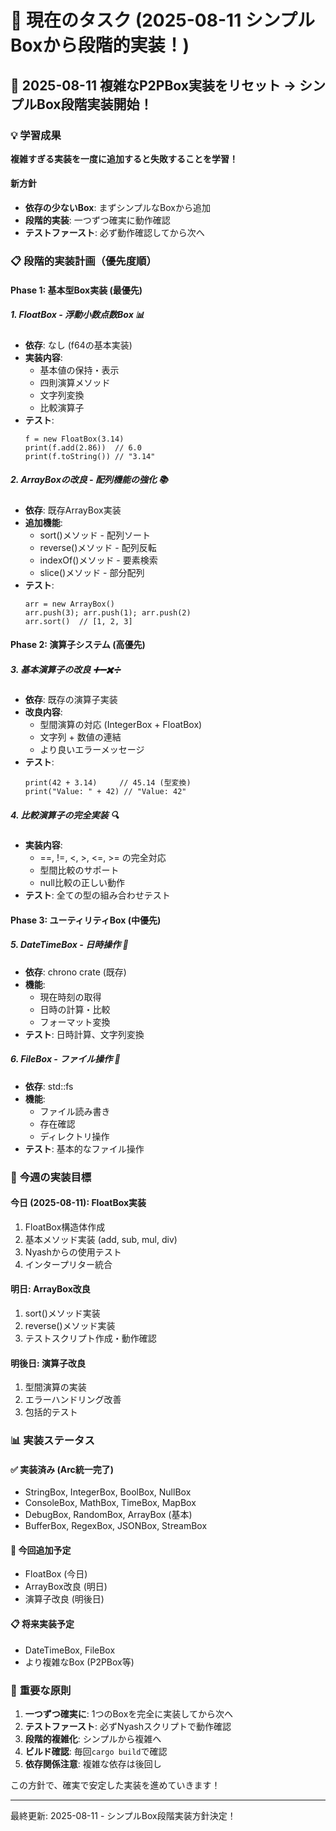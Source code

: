 # 🎯 現在のタスク (2025-08-11 シンプルBoxから段階的実装！)

## 🚀 2025-08-11 複雑なP2PBox実装をリセット → シンプルBox段階実装開始！

### 💡 **学習成果**
**複雑すぎる実装を一度に追加すると失敗することを学習！**

#### **新方針**
- **依存の少ないBox**: まずシンプルなBoxから追加
- **段階的実装**: 一つずつ確実に動作確認
- **テストファースト**: 必ず動作確認してから次へ

### 📋 **段階的実装計画（優先度順）**

#### **Phase 1: 基本型Box実装** (最優先)

##### 1. **FloatBox** - 浮動小数点数Box 📊
- **依存**: なし (f64の基本実装)
- **実装内容**:
  - 基本値の保持・表示
  - 四則演算メソッド
  - 文字列変換
  - 比較演算子
- **テスト**: 
  ```nyash
  f = new FloatBox(3.14)
  print(f.add(2.86))  // 6.0
  print(f.toString()) // "3.14"
  ```

##### 2. **ArrayBoxの改良** - 配列機能の強化 📚
- **依存**: 既存ArrayBox実装
- **追加機能**:
  - sort()メソッド - 配列ソート
  - reverse()メソッド - 配列反転
  - indexOf()メソッド - 要素検索
  - slice()メソッド - 部分配列
- **テスト**:
  ```nyash
  arr = new ArrayBox()
  arr.push(3); arr.push(1); arr.push(2)
  arr.sort()  // [1, 2, 3]
  ```

#### **Phase 2: 演算子システム** (高優先)

##### 3. **基本演算子の改良** ➕➖✖️➗
- **依存**: 既存の演算子実装
- **改良内容**:
  - 型間演算の対応 (IntegerBox + FloatBox)
  - 文字列 + 数値の連結
  - より良いエラーメッセージ
- **テスト**:
  ```nyash
  print(42 + 3.14)     // 45.14 (型変換)
  print("Value: " + 42) // "Value: 42"
  ```

##### 4. **比較演算子の完全実装** 🔍
- **実装内容**:
  - ==, !=, <, >, <=, >= の完全対応
  - 型間比較のサポート
  - null比較の正しい動作
- **テスト**: 全ての型の組み合わせテスト

#### **Phase 3: ユーティリティBox** (中優先)

##### 5. **DateTimeBox** - 日時操作 📅
- **依存**: chrono crate (既存)
- **機能**:
  - 現在時刻の取得
  - 日時の計算・比較
  - フォーマット変換
- **テスト**: 日時計算、文字列変換

##### 6. **FileBox** - ファイル操作 📁
- **依存**: std::fs
- **機能**:
  - ファイル読み書き
  - 存在確認
  - ディレクトリ操作
- **テスト**: 基本的なファイル操作

### 🎯 **今週の実装目標**

#### **今日 (2025-08-11)**: FloatBox実装
1. FloatBox構造体作成
2. 基本メソッド実装 (add, sub, mul, div)
3. Nyashからの使用テスト
4. インタープリター統合

#### **明日**: ArrayBox改良
1. sort()メソッド実装
2. reverse()メソッド実装
3. テストスクリプト作成・動作確認

#### **明後日**: 演算子改良
1. 型間演算の実装
2. エラーハンドリング改善
3. 包括的テスト

### 📊 **実装ステータス**

#### ✅ 実装済み (Arc<Mutex>統一完了)
- StringBox, IntegerBox, BoolBox, NullBox
- ConsoleBox, MathBox, TimeBox, MapBox
- DebugBox, RandomBox, ArrayBox (基本)
- BufferBox, RegexBox, JSONBox, StreamBox

#### 🚧 今回追加予定
- FloatBox (今日)
- ArrayBox改良 (明日)
- 演算子改良 (明後日)

#### 📋 将来実装予定
- DateTimeBox, FileBox
- より複雑なBox (P2PBox等)

### 💭 **重要な原則**

1. **一つずつ確実に**: 1つのBoxを完全に実装してから次へ
2. **テストファースト**: 必ずNyashスクリプトで動作確認
3. **段階的複雑化**: シンプルから複雑へ
4. **ビルド確認**: 毎回`cargo build`で確認
5. **依存関係注意**: 複雑な依存は後回し

この方針で、確実で安定した実装を進めていきます！

---
最終更新: 2025-08-11 - シンプルBox段階実装方針決定！